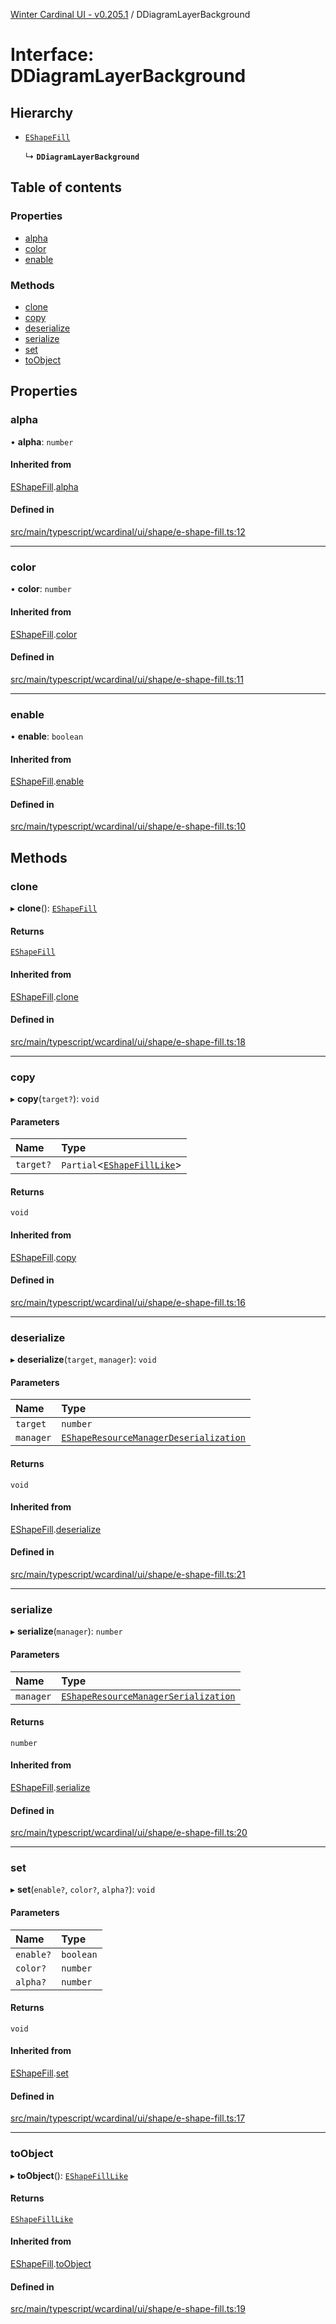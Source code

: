 [Winter Cardinal UI - v0.205.1](../index.md) / DDiagramLayerBackground

# Interface: DDiagramLayerBackground

## Hierarchy

- [`EShapeFill`](EShapeFill.md)

  ↳ **`DDiagramLayerBackground`**

## Table of contents

### Properties

- [alpha](DDiagramLayerBackground.md#alpha)
- [color](DDiagramLayerBackground.md#color)
- [enable](DDiagramLayerBackground.md#enable)

### Methods

- [clone](DDiagramLayerBackground.md#clone)
- [copy](DDiagramLayerBackground.md#copy)
- [deserialize](DDiagramLayerBackground.md#deserialize)
- [serialize](DDiagramLayerBackground.md#serialize)
- [set](DDiagramLayerBackground.md#set)
- [toObject](DDiagramLayerBackground.md#toobject)

## Properties

### alpha

• **alpha**: `number`

#### Inherited from

[EShapeFill](EShapeFill.md).[alpha](EShapeFill.md#alpha)

#### Defined in

[src/main/typescript/wcardinal/ui/shape/e-shape-fill.ts:12](https://github.com/winter-cardinal/winter-cardinal-ui/blob/v0.205.1/src/main/typescript/wcardinal/ui/shape/e-shape-fill.ts#L12)

___

### color

• **color**: `number`

#### Inherited from

[EShapeFill](EShapeFill.md).[color](EShapeFill.md#color)

#### Defined in

[src/main/typescript/wcardinal/ui/shape/e-shape-fill.ts:11](https://github.com/winter-cardinal/winter-cardinal-ui/blob/v0.205.1/src/main/typescript/wcardinal/ui/shape/e-shape-fill.ts#L11)

___

### enable

• **enable**: `boolean`

#### Inherited from

[EShapeFill](EShapeFill.md).[enable](EShapeFill.md#enable)

#### Defined in

[src/main/typescript/wcardinal/ui/shape/e-shape-fill.ts:10](https://github.com/winter-cardinal/winter-cardinal-ui/blob/v0.205.1/src/main/typescript/wcardinal/ui/shape/e-shape-fill.ts#L10)

## Methods

### clone

▸ **clone**(): [`EShapeFill`](EShapeFill.md)

#### Returns

[`EShapeFill`](EShapeFill.md)

#### Inherited from

[EShapeFill](EShapeFill.md).[clone](EShapeFill.md#clone)

#### Defined in

[src/main/typescript/wcardinal/ui/shape/e-shape-fill.ts:18](https://github.com/winter-cardinal/winter-cardinal-ui/blob/v0.205.1/src/main/typescript/wcardinal/ui/shape/e-shape-fill.ts#L18)

___

### copy

▸ **copy**(`target?`): `void`

#### Parameters

| Name | Type |
| :------ | :------ |
| `target?` | `Partial`<[`EShapeFillLike`](EShapeFillLike.md)\> |

#### Returns

`void`

#### Inherited from

[EShapeFill](EShapeFill.md).[copy](EShapeFill.md#copy)

#### Defined in

[src/main/typescript/wcardinal/ui/shape/e-shape-fill.ts:16](https://github.com/winter-cardinal/winter-cardinal-ui/blob/v0.205.1/src/main/typescript/wcardinal/ui/shape/e-shape-fill.ts#L16)

___

### deserialize

▸ **deserialize**(`target`, `manager`): `void`

#### Parameters

| Name | Type |
| :------ | :------ |
| `target` | `number` |
| `manager` | [`EShapeResourceManagerDeserialization`](../classes/EShapeResourceManagerDeserialization.md) |

#### Returns

`void`

#### Inherited from

[EShapeFill](EShapeFill.md).[deserialize](EShapeFill.md#deserialize)

#### Defined in

[src/main/typescript/wcardinal/ui/shape/e-shape-fill.ts:21](https://github.com/winter-cardinal/winter-cardinal-ui/blob/v0.205.1/src/main/typescript/wcardinal/ui/shape/e-shape-fill.ts#L21)

___

### serialize

▸ **serialize**(`manager`): `number`

#### Parameters

| Name | Type |
| :------ | :------ |
| `manager` | [`EShapeResourceManagerSerialization`](../classes/EShapeResourceManagerSerialization.md) |

#### Returns

`number`

#### Inherited from

[EShapeFill](EShapeFill.md).[serialize](EShapeFill.md#serialize)

#### Defined in

[src/main/typescript/wcardinal/ui/shape/e-shape-fill.ts:20](https://github.com/winter-cardinal/winter-cardinal-ui/blob/v0.205.1/src/main/typescript/wcardinal/ui/shape/e-shape-fill.ts#L20)

___

### set

▸ **set**(`enable?`, `color?`, `alpha?`): `void`

#### Parameters

| Name | Type |
| :------ | :------ |
| `enable?` | `boolean` |
| `color?` | `number` |
| `alpha?` | `number` |

#### Returns

`void`

#### Inherited from

[EShapeFill](EShapeFill.md).[set](EShapeFill.md#set)

#### Defined in

[src/main/typescript/wcardinal/ui/shape/e-shape-fill.ts:17](https://github.com/winter-cardinal/winter-cardinal-ui/blob/v0.205.1/src/main/typescript/wcardinal/ui/shape/e-shape-fill.ts#L17)

___

### toObject

▸ **toObject**(): [`EShapeFillLike`](EShapeFillLike.md)

#### Returns

[`EShapeFillLike`](EShapeFillLike.md)

#### Inherited from

[EShapeFill](EShapeFill.md).[toObject](EShapeFill.md#toobject)

#### Defined in

[src/main/typescript/wcardinal/ui/shape/e-shape-fill.ts:19](https://github.com/winter-cardinal/winter-cardinal-ui/blob/v0.205.1/src/main/typescript/wcardinal/ui/shape/e-shape-fill.ts#L19)
